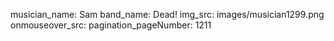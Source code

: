 musician_name: Sam
band_name: Dead!
img_src: images/musician1299.png
onmouseover_src: 
pagination_pageNumber: 1211